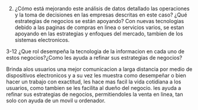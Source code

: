 
2. ¿Cómo está mejorando este análisis de datos detallado 
las operaciones y la toma de decisiones en las empresas 
descritas en este caso? ¿Qué estrategias de negocios se 
están apoyando?
Con nuevas tecnologias debido a las paginas de compras en linea o servicios varios,
se estan apoyando en las estrategias y enfoques del mercado, tambien de los sistemas
electronicos.


3-12 ¿Que rol desempeña la tecnologia de la informacion
en cada uno de estos negocios?¿Como les ayuda a refinar sus estrategias de negocios?

Brinda alos usuarios una mejor comunicacion a larga distancia por
medio de dispositivos electronicos y a su vez les muestra como desempeñar
o bien hacer un trabajo con exactitud, les hace mas facil la vida cotidiana a los usuarios, 
como tambien se les facilita al dueño del negocio. 
les ayuda a refinar sus estrategias de negocios, permitiendoles la venta en linea, tan solo
con ayuda de un movil u ordenador.